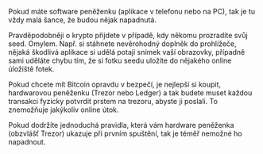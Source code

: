 Pokud máte software peněženku (aplikace v telefonu nebo na PC), tak je tu vždy malá šance, že budou nějak napadnutá.

Pravděpodobněji o krypto přijdete v případě, kdy někomu prozradíte svůj seed. Omylem. Např. si stáhnete nevěrohodný doplněk do prohlížeče, nějaká škodlivá aplikace si udělá potají snímek vaší obrazovky, případně sami uděláte chybu tím, že si fotku seedu uložíte do nějakého online úložiště fotek.

Pokud chcete mít Bitcoin opravdu v bezpečí, je nejlepší si koupit, hardwarovou peněženku (Trezor nebo Ledger) a tak budete muset každou transakci fyzicky potvrdit prstem na trezoru, abyste ji poslali. To znemožňuje jakýkoliv online útok.

Pokud dodržíte jednoduchá pravidla, která vám hardware peněženka (obzvlášť Trezor) ukazuje při prvním spuštění, tak je téměř nemožné ho napadnout.
